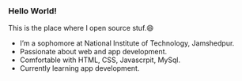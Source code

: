 ### Hello World!


This is the place where I open source stuf.😄

-   I’m a sophomore at National Institute of Technology, Jamshedpur.
-   Passionate about web and app development.
-   Comfortable with HTML, CSS, Javascrpit, MySql.
-   Currently learning app development.






